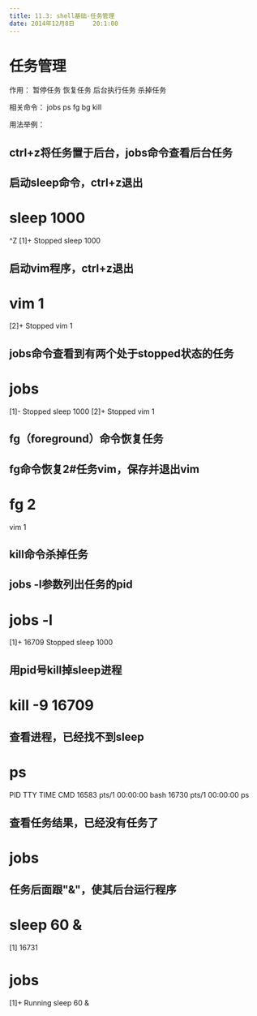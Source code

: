 ```yaml
---
title: 11.3: shell基础-任务管理
date: 2014年12月8日	 20:1:00
---
```

 
任务管理
======================================
作用：
暂停任务
恢复任务
后台执行任务
杀掉任务
 
相关命令：
jobs
ps
fg
bg
kill
 
用法举例：
## ctrl+z将任务置于后台，jobs命令查看后台任务
 
## 启动sleep命令，ctrl+z退出
# sleep 1000 
^Z
[1]+  Stopped                 sleep 1000
## 启动vim程序，ctrl+z退出
# vim 1
 
[2]+  Stopped                 vim 1
 
## jobs命令查看到有两个处于stopped状态的任务
# jobs
[1]-  Stopped                 sleep 1000
[2]+  Stopped                 vim 1
 
 
## fg（foreground）命令恢复任务
 
## fg命令恢复2#任务vim，保存并退出vim
# fg 2
vim 1
 
 
## kill命令杀掉任务
 
## jobs -l参数列出任务的pid
# jobs -l
[1]+ 16709 Stopped                 sleep 1000
## 用pid号kill掉sleep进程
# kill -9 16709
## 查看进程，已经找不到sleep
# ps
  PID TTY          TIME CMD
16583 pts/1    00:00:00 bash
16730 pts/1    00:00:00 ps
## 查看任务结果，已经没有任务了
# jobs
 
 
## 任务后面跟"&"，使其后台运行程序
# sleep 60 &
[1] 16731
# jobs
[1]+  Running                 sleep 60 & 
